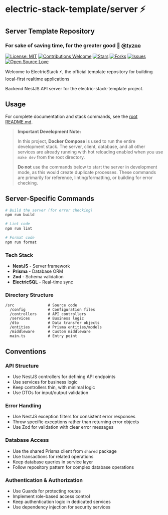 # electric-stack-template/server ⚡️

## Server Template Repository

### For sake of saving time, for the greater good 🚀 [@tyzoo](https://github.com/tyzoo)

[![License: MIT](https://img.shields.io/badge/License-MIT-yellow.svg)](https://opensource.org/licenses/MIT)
[![Contributions Welcome](https://img.shields.io/badge/contributions-welcome-brightgreen.svg?style=flat)](https://github.com/tyzoo/electric-stack-template/issues)
[![Stars](https://img.shields.io/github/stars/tyzoo/electric-stack-template.svg)](https://github.com/tyzoo/electric-stack-template/stargazers)
[![Forks](https://img.shields.io/github/forks/tyzoo/electric-stack-template.svg)](https://github.com/tyzoo/electric-stack-template/network/members)
[![Issues](https://img.shields.io/github/issues/tyzoo/electric-stack-template.svg)](https://github.com/tyzoo/electric-stack-template/issues)
[![Open Source Love](https://badges.frapsoft.com/os/v1/open-source.svg?v=103)](https://github.com/tyzoo/electric-stack-template/)

Welcome to ElectricStack ⚡️, the official template repository for building local-first realtime applications

Backend NestJS API server for the electric-stack-template project.

## Usage

For complete documentation and stack commands, see the [root README.md](../../README.md).

> **Important Development Note:**
>
> In this project, **Docker Compose** is used to run the entire development stack. The server, client, database, and all other services are already running with hot reloading enabled when you use `make dev` from the root directory.
>
> **Do not** use the commands below to start the server in development mode, as this would create duplicate processes. These commands are primarily for reference, linting/formatting, or building for error checking.

## Server-Specific Commands

```bash
# Build the server (for error checking)
npm run build

# Lint code
npm run lint

# Format code
npm run format
```

### Tech Stack

- **NestJS** - Server framework
- **Prisma** - Database ORM
- **Zod** - Schema validation
- **ElectricSQL** - Real-time sync

### Directory Structure

```
/src               # Source code
  /config          # Configuration files
  /controllers     # API controllers
  /services        # Business logic
  /dto             # Data transfer objects
  /entities        # Prisma entities/models
  /middleware      # Custom middleware
  main.ts          # Entry point
```

## Conventions

### API Structure

- Use NestJS controllers for defining API endpoints
- Use services for business logic
- Keep controllers thin, with minimal logic
- Use DTOs for input/output validation

### Error Handling

- Use NestJS exception filters for consistent error responses
- Throw specific exceptions rather than returning error objects
- Use Zod for validation with clear error messages

### Database Access

- Use the shared Prisma client from `shared` package
- Use transactions for related operations
- Keep database queries in service layer
- Follow repository pattern for complex database operations

### Authentication & Authorization

- Use Guards for protecting routes
- Implement role-based access control
- Keep authentication logic in dedicated services
- Use dependency injection for security services
